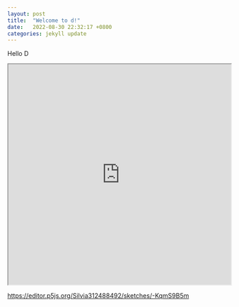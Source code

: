 ```yaml
---
layout: post
title:  "Welcome to d!"
date:   2022-08-30 22:32:17 +0800
categories: jekyll update
---
```

Hello D

<iframe src="https://editor.p5js.org/Silvia312488492/full/-KqmS9B5m" width="100%" height="500"></iframe>

<https://editor.p5js.org/Silvia312488492/sketches/-KqmS9B5m>

[jekyll-docs]: https://jekyllrb.com/docs/home
[jekyll-gh]:   https://github.com/jekyll/jekyll
[jekyll-talk]: https://talk.jekyllrb.com/
